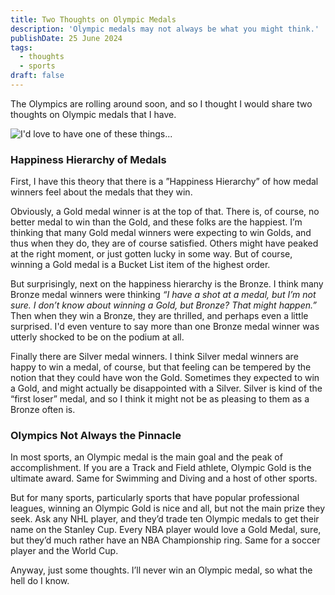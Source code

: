 ```yaml
---
title: Two Thoughts on Olympic Medals
description: 'Olympic medals may not always be what you might think.'
publishDate: 25 June 2024
tags:
  - thoughts
  - sports
draft: false
---
```


The Olympics are rolling around soon, and so I thought I would share two thoughts on Olympic medals that I have.

![I'd love to have one of these things...](/assets/blog/OlympicMedals.jpg)

### Happiness Hierarchy of Medals

First, I have this theory that there is a ”Happiness Hierarchy” of how medal winners feel about the medals that they win.

Obviously, a Gold medal winner is at the top of that.  There is, of course, no better medal to win than the Gold, and these folks are the happiest.  I’m thinking that many Gold medal winners were expecting to win Golds, and thus when they do, they are of course satisfied. Others might have peaked at the right moment, or just gotten lucky in some way. But of course, winning a Gold medal is a Bucket List item of the highest order.

But surprisingly, next on the happiness hierarchy is the Bronze.  I think many Bronze medal winners were thinking *“I have a shot at a medal, but I’m not sure.  I don’t know about winning a Gold, but Bronze? That might happen.”* Then when they win a Bronze, they are thrilled, and perhaps even a little surprised. I'd even venture to say more than one Bronze medal winner was utterly shocked to be on the podium at all.

Finally there are Silver medal winners.  I think Silver medal winners are happy to win a medal, of course, but that feeling can be tempered by the notion that they could have won the Gold.  Sometimes they expected to win a Gold, and might actually be disappointed with a Silver.  Silver is kind of the “first loser” medal, and so I think it might not be as pleasing to them as a Bronze often is.

### Olympics Not Always the Pinnacle

In most sports, an Olympic medal is the main goal and the peak of accomplishment.  If you are a Track and Field athlete, Olympic Gold is the ultimate award.  Same for Swimming and Diving and a host of other sports.

But for many sports, particularly sports that have popular professional leagues, winning an Olympic Gold is nice and all, but not the main prize they seek.  Ask any NHL player, and they’d trade ten Olympic medals to get their name on the Stanley Cup.  Every NBA player would love a Gold Medal, sure, but they’d much rather have an NBA Championship ring.  Same for a soccer player and the World Cup.

Anyway, just some thoughts.  I’ll never win an Olympic medal, so what the hell do I know.
